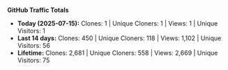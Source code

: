 
**GitHub Traffic Totals**

- **Today (2025-07-15):** Clones: 1 | Unique Cloners: 1 | Views: 1 | Unique Visitors: 1
- **Last 14 days:** Clones: 450 | Unique Cloners: 118 | Views: 1,102 | Unique Visitors: 56
- **Lifetime:** Clones: 2,681 | Unique Cloners: 558 | Views: 2,669 | Unique Visitors: 75
